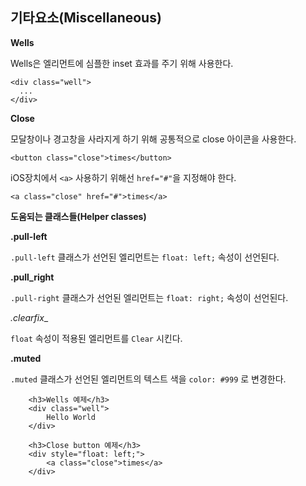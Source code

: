 <!--
layout: 'post'
section: 'Cornerstone Framework'
title: 'Miscellaneous'
outline: 'Wells은 엘리먼트에 심플한 inset 효과를 주기 위해 사용한다. 모달창이나 경고창을 사라지게 하기 위해 공통적으로 close 아이콘을 사용한다. .pull-left 클래스가 선언된 엘리먼트는 float: left; 속성이 선언된다…'
date: '2012-11-16'
tagstr: 'widget'
order: '[4, 2, 10]'
thumbnail: '4.2.10.miscellaneous.png'
-->

## 기타요소(Miscellaneous)

__Wells__

Wells은 엘리먼트에 심플한 inset 효과를 주기 위해 사용한다.

```
<div class="well">
  ...
</div>
```

__Close__

모달창이나 경고창을 사라지게 하기 위해 공통적으로 close 아이콘을 사용한다.

```
<button class="close">times</button>
```

iOS장치에서 `<a>` 사용하기 위해선 `href="#"`을 지정해야 한다.

```
<a class="close" href="#">times</a>
```

__도움되는 클래스들(Helper classes)__

__.pull-left__

`.pull-left` 클래스가 선언된 엘리먼트는 `float: left;` 속성이 선언된다.


__.pull_right__

`.pull-right` 클래스가 선언된 엘리먼트는 `float: right;` 속성이 선언된다.

_.clearfix__

`float` 속성이 적용된 엘리먼트를 `Clear`  시킨다.

__.muted__

`.muted` 클래스가 선언된 엘리먼트의 텍스트 색을 `color: #999` 로 변경한다.

``` cm, { 'iframe-height': '230px', 'iframe-auto-height': fasle }
	<h3>Wells 예제</h3>
    <div class="well">
	    Hello World
    </div>
	
	<h3>Close button 예제</h3>
	<div style="float: left;">
    	<a class="close">times</a>
	</div>
```